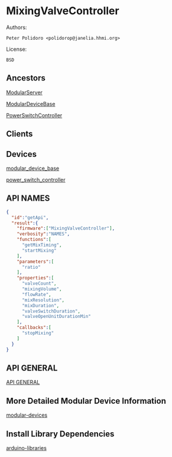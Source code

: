 # MixingValveController

Authors:

    Peter Polidoro <polidorop@janelia.hhmi.org>

License:

    BSD

## Ancestors

[ModularServer](https://github.com/janelia-arduino/ModularServer)

[ModularDeviceBase](https://github.com/janelia-arduino/ModularDeviceBase)

[PowerSwitchController](https://github.com/janelia-arduino/PowerSwitchController)

## Clients

## Devices

[modular_device_base](https://github.com/janelia-modular-devices/modular_device_base.git)

[power_switch_controller](https://github.com/janelia-modular-devices/power_switch_controller.git)

## API NAMES

```json
{
  "id":"getApi",
  "result":{
    "firmware":["MixingValveController"],
    "verbosity":"NAMES",
    "functions":[
      "getMixTiming",
      "startMixing"
    ],
    "parameters":[
      "ratio"
    ],
    "properties":[
      "valveCount",
      "mixingVolume",
      "flowRate",
      "mixResolution",
      "mixDuration",
      "valveSwitchDuration",
      "valveOpenUnitDurationMin"
    ],
    "callbacks":[
      "stopMixing"
    ]
  }
}
```

## API GENERAL

[API GENERAL](./api/)

## More Detailed Modular Device Information

[modular-devices](https://github.com/janelia-modular-devices/modular-devices)

## Install Library Dependencies

[arduino-libraries](https://github.com/janelia-arduino/arduino-libraries)
